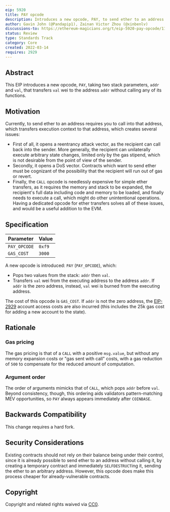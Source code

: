```yaml
---
eip: 5920
title: PAY opcode
description: Introduces a new opcode, PAY, to send ether to an address without calling any of its functions
author: Gavin John (@Pandapip1), Zainan Victor Zhou (@xinbenlv)
discussions-to: https://ethereum-magicians.org/t/eip-5920-pay-opcode/11717
status: Review
type: Standards Track
category: Core
created: 2022-03-14
requires: 2929
---
```


## Abstract

This EIP introduces a new opcode, `PAY`, taking two stack parameters, `addr` and `val`, that transfers `val` wei to the address `addr` without calling any of its functions.

## Motivation

Currently, to send ether to an address requires you to call into that address, which transfers execution context to that address, which creates several issues:
- First of all, it opens a reentrancy attack vector, as the recipient can call back into the sender. More generally, the recipient can unilaterally execute arbitrary state changes, limited only by the gas stipend, which is not desirable from the point of view of the sender.
- Secondly, it opens a DoS vector. Contracts which want to send ether must be cognizant of the possibility that the recipient will run out of gas or revert.
- Finally, the `CALL` opcode is needlessly expensive for simple ether transfers, as it requires the memory and stack to be expanded, the recipient's full data including code and memory to be loaded, and finally needs to execute a call, which might do other unintentional operations. Having a dedicated opcode for ether transfers solves all of these issues, and would be a useful addition to the EVM.

## Specification

| Parameter           | Value   |
| ------------------- | ------- |
| `PAY_OPCODE`        | `0xf9`  |
| `GAS_COST`          | `3000`  |

A new opcode is introduced: `PAY` (`PAY_OPCODE`), which:

- Pops two values from the stack: `addr` then `val`.
- Transfers `val` wei from the executing address to the address `addr`. If `addr` is the zero address, instead, `val` wei is burned from the executing address.

The cost of this opcode is `GAS_COST`. If `addr` is not the zero address, the [EIP-2929](./eip-2929.md) account access costs are also incurred (this includes the 25k gas cost for adding a new account to the state).

## Rationale

### Gas pricing

The gas pricing is that of a `CALL` with a positive `msg.value`, but without any memory expansion costs or "gas sent with call" costs, with a gas reduction of `500` to compensate for the reduced amount of computation.

### Argument order

The order of arguments mimicks that of `CALL`, which pops `addr` before `val`. Beyond consistency, though, this ordering aids validators pattern-matching MEV opportunities, so `PAY` always appears immediately after `COINBASE`.

## Backwards Compatibility

This change requires a hard fork.

## Security Considerations

Existing contracts should not rely on their balance being under their control, since it is already possible to send ether to an address without calling it, by creating a temporary contract and immediately `SELFDESTRUCT`ing it, sending the ether to an arbitrary address. However, this opcode does make this process cheaper for already-vulnerable contracts.

## Copyright

Copyright and related rights waived via [CC0](../LICENSE.md).
